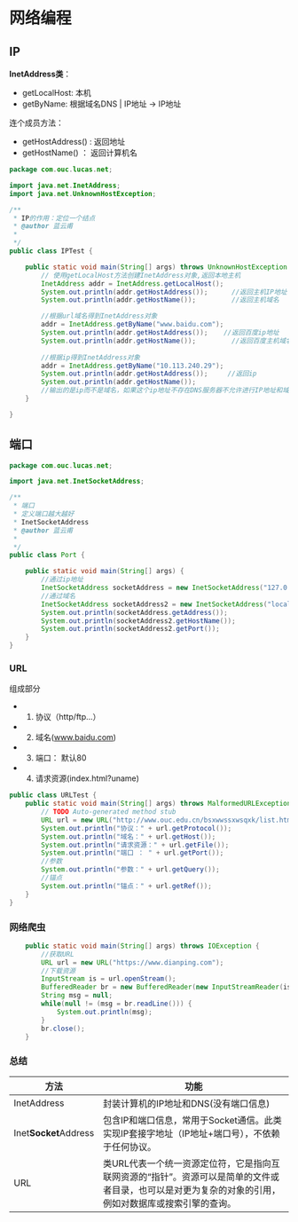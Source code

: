 # 网络编程

## IP

**InetAddress类**：

* getLocalHost: 本机
* getByName: 根据域名DNS | IP地址 -> IP地址

连个成员方法：

* getHostAddress()   : 返回地址
* getHostName() ： 返回计算机名

```java
package com.ouc.lucas.net;

import java.net.InetAddress;
import java.net.UnknownHostException;

/**
 * IP的作用：定位一个结点
 * @author 蓝云甫
 *
 */
public class IPTest {

	public static void main(String[] args) throws UnknownHostException {
		// 使用getLocalHost方法创建InetAddress对象,返回本地主机
		InetAddress addr = InetAddress.getLocalHost();
		System.out.println(addr.getHostAddress()); 		//返回主机IP地址
		System.out.println(addr.getHostName());         //返回主机域名

		//根据url域名得到InetAddress对象
		addr = InetAddress.getByName("www.baidu.com");
		System.out.println(addr.getHostAddress());	  //返回百度ip地址
		System.out.println(addr.getHostName());			//返回百度主机域名
		
		//根据ip得到InetAddress对象
		addr = InetAddress.getByName("10.113.240.29");
		System.out.println(addr.getHostAddress());     //返回ip
		System.out.println(addr.getHostName());        
		//输出的是ip而不是域名，如果这个ip地址不存在DNS服务器不允许进行IP地址和域名的映射，getHostName方法就直接返回IP地址
	}

}

```

## 端口

```java
package com.ouc.lucas.net;

import java.net.InetSocketAddress;

/**
 * 端口
 * 定义端口越大越好
 * InetSocketAddress
 * @author 蓝云甫
 *
 */
public class Port {

	public static void main(String[] args) {
		//通过ip地址
		InetSocketAddress socketAddress = new InetSocketAddress("127.0.0.1", 8080);
		//通过域名
		InetSocketAddress socketAddress2 = new InetSocketAddress("localhost", 9000);
		System.out.println(socketAddress.getAddress());
		System.out.println(socketAddress2.getHostName());
		System.out.println(socketAddress2.getPort());
	}
}
```

### URL

组成部分

* 1. 协议（http/ftp...）

 * 2. 域名(www.baidu.com)
 * 3. 端口： 默认80
 * 4. 请求资源(index.html?uname)

```java
public class URLTest {
	public static void main(String[] args) throws MalformedURLException {
		// TODO Auto-generated method stub
		URL url = new URL("http://www.ouc.edu.cn/bsxwwssxwsqxk/list.htm");
		System.out.println("协议：" + url.getProtocol());
		System.out.println("域名：" + url.getHost());
		System.out.println("请求资源：" + url.getFile());
		System.out.println("端口 ： " + url.getPort());
		//参数
		System.out.println("参数：" + url.getQuery());
		//锚点
		System.out.println("锚点：" + url.getRef());
	}
}
```

### 网络爬虫

```java
	public static void main(String[] args) throws IOException {
		//获取URL
		URL url = new URL("https://www.dianping.com");
		//下载资源
		InputStream is = url.openStream();
		BufferedReader br = new BufferedReader(new InputStreamReader(is, "UTF-8"));
		String msg = null;
		while(null != (msg = br.readLine())) {
			System.out.println(msg);
		}
		br.close();
	}
```

### 总结

| 方法                  | 功能                                                         |
| --------------------- | ------------------------------------------------------------ |
| InetAddress           | 封装计算机的IP地址和DNS(没有端口信息)                        |
| Inet**Socket**Address | 包含IP和端口信息，常用于Socket通信。此类实现IP套接字地址（IP地址+端口号），不依赖于任何协议。 |
| URL                   | 类URL代表一个统一资源定位符，它是指向互联网资源的“指针”。资源可以是简单的文件或者目录，也可以是对更为复杂的对象的引用，例如对数据库或搜索引擎的查询。 |

